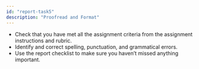 ```yaml
---
id: "report-task5"
description: "Proofread and Format"
---
```


- Check that you have met all the assignment criteria from the assignment instructions and rubric.
- Identify and correct spelling, punctuation, and grammatical errors.
- Use the report checklist to make sure you haven’t missed anything important.